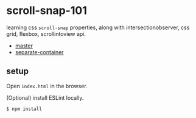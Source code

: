 # scroll-snap-101

learning css `scroll-snap` properties, along with intersectionobserver, css grid, flexbox, scrollintoview api.

- [master](https://github.com/armno/scroll-snap-101/)
- [separate-container](https://github.com/armno/scroll-snap-101/tree/feature/seperate-container)

## setup

Open `index.html` in the browser.

(Optional) install ESLint locally.

```sh
$ npm install
```
